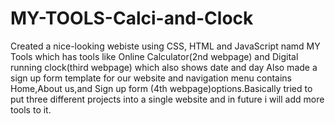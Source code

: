 # MY-TOOLS-Calci-and-Clock
Created a nice-looking webiste using CSS, HTML and JavaScript namd MY Tools which has tools like Online Calculator(2nd webpage) and Digital running clock(third webpage) which also shows date and day
Also made a sign up form template for our website and navigation menu contains Home,About us,and Sign up form (4th webpage)options.Basically tried to put three different projects into a single website and in future i will add more tools to it.
